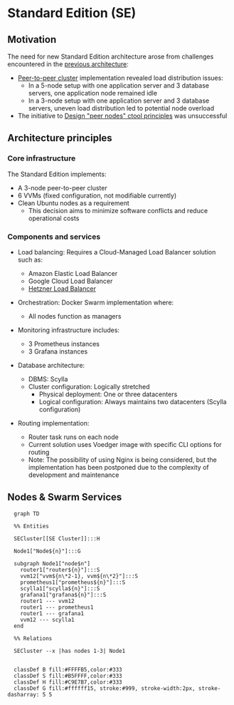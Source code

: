 # Standard Edition (SE)

## Motivation

The need for new Standard Edition architecture arose from challenges encountered in the [previous architecture](se1.md):

- [Peer-to-peer cluster](https://github.com/voedger/voedger/issues/1891) implementation revealed load distribution issues:
  - In a 5-node setup with one application server and 3 database servers, one application node remained idle
  - In a 3-node setup with one application server and 3 database servers, uneven load distribution led to potential node overload
- The initiative to [Design "peer nodes" ctool principles](https://github.com/voedger/voedger/issues/2550) was unsuccessful

## Architecture principles

### Core infrastructure

The Standard Edition implements:

- A 3-node peer-to-peer cluster
- 6 VVMs (fixed configuration, not modifiable currently)
- Clean Ubuntu nodes as a requirement
  - This decision aims to minimize software conflicts and reduce operational costs

### Components and services

- Load balancing: Requires a Cloud-Managed Load Balancer solution such as:
  - Amazon Elastic Load Balancer
  - Google Cloud Load Balancer
  - [Hetzner Load Balancer](https://www.hetzner.com/cloud/load-balancer)

- Orchestration: Docker Swarm implementation where:
  - All nodes function as managers

- Monitoring infrastructure includes:
  - 3 Prometheus instances
  - 3 Grafana instances

- Database architecture:
  - DBMS: Scylla
  - Cluster configuration: Logically stretched
    - Physical deployment: One or three datacenters
    - Logical configuration: Always maintains two datacenters (Scylla configuration)

- Routing implementation:
  - Router task runs on each node
  - Current solution uses Voedger image with specific CLI options for routing
  - Note: The possibility of using Nginx is being considered, but the implementation has been postponed due to the complexity of development and maintenance

## Nodes & Swarm Services

```mermaid
  graph TD

  %% Entities

  SECluster[[SE Cluster]]:::H

  Node1["Node${n}"]:::G

  subgraph Node1["node$n"]
    router1["router${n}"]:::S
    vvm12["vvm${n\*2-1}, vvm${n\*2}"]:::S
    prometheus1["prometheus${n}"]:::S
    scylla1["scylla${n}"]:::S
    grafana1["grafana${n}"]:::S
    router1 --- vvm12
    router1 --- prometheus1
    router1 --- grafana1
    vvm12 --- scylla1
  end

  %% Relations

  SECluster --x |has nodes 1-3| Node1


  classDef B fill:#FFFFB5,color:#333
  classDef S fill:#B5FFFF,color:#333
  classDef H fill:#C9E7B7,color:#333
  classDef G fill:#ffffff15, stroke:#999, stroke-width:2px, stroke-dasharray: 5 5
```  